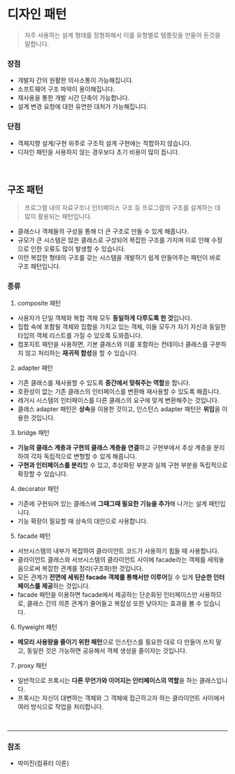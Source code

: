 # 디자인 패턴
> 자주 사용하는 설계 형태를 정형화해서 이를 유형별로 템플릿을 만들어 둔것을 말합니다.
  
### 장점
- 개발자 간의 원활한 의사소통이 가능해집니다.
- 소프트웨어 구조 파악이 용이해집니다.
- 재사용을 통한 개발 시간 단축이 가능합니다.
- 설계 변경 요청에 대한 유연한 대처가 가능해집니다.
  
### 단점
- 객체지향 설계/구현 위주로 구조적 설계 구현에는 적합하지 않습니다.
- 디자인 패턴을 사용하지 않는 경우보다 초기 비용이 많이 듭니다.

<br>

## 구조 패턴
> 프로그램 내의 자료구조나 인터페이스 구조 등 프로그램의 구조를 설계하는 데 많이 활용되는 패턴입니다.
- 클래스나 객체들의 구성을 통해 더 큰 구조로 만들 수 있게 해줍니다.
- 규모가 큰 시스템은 많은 클래스로 구성되어 복잡한 구조를 가지며 이로 인해 수정으로 인한 오류도 많이 발생할 수 있습니다.
- 이런 복잡한 형태의 구조를 갖는 시스템을 개발하기 쉽게 만들어주는 패턴이 바로 구조 패턴입니다.

### 종류
1. composite 패턴
- 사용자가 단일 객체와 복합 객체 모두 **동일하게 다루도록 한 것**입니다.
- 집합 속에 포함될 객체와 집합을 가지고 있는 객체, 이들 모두가 자기 자신과 동일한 타입의 객체 리스트를 가질 수 있오록 도와줍니다.
- 컴포지트 패턴을 사용하면, 기본 클래스와 이를 포함하는 컨테이너 클래스를 구분하지 않고 처리하는 **재귀적 합성**을 할 수 있습니다.
  
2. adapter 패턴
- 기존 클래스를 재사용할 수 있도록 **중간에서 맞춰주는 역할**을 합니다.
- 호환성이 없는 기존 클래스의 인터페이스를 변환해 재사용할 수 있도록 해줍니다.
- 레거시 시스템의 인터페이스를 다른 클래스의 요구에 맞게 변환해주는 것입니다.
- 클래스 adapter 패턴은 **상속**을 이용한 것이고, 인스턴스 adapter 패턴은 **위임**을 이용한 것입니다.
  
3. bridge 패턴
- **기능의 클래스 계층과 구현의 클래스 계층을 연결**하고 구현부에서 추상 계층을 분리하여 각자 독립적으로 변형할 수 있게 해줍니다.
- **구현과 인터페이스를 분리**할 수 있고, 추상화된 부분과 실제 구현 부분을 독립적으로 확장할 수 있습니다.
  
4. decorator 패턴
- 기존에 구현되어 있는 클래스에 **그때그때 필요한 기능을 추가**해 나가는 설계 패턴입니다.
- 기능 확장이 필요할 때 상속의 대안으로 사용합니다.
  
5. facade 패턴
- 서브시스템의 내부가 복잡하여 클라이언트 코드가 사용하기 힘들 때 사용합니다.
- 클라이언트 클래스와 서브시스템의 클라이언트 사이에 facade라는 객체를 세워놓음으로써 복잡한 관계를 정리(구조화)한 것입니다.
- 모든 관계가 **전면에 세워진 facade 객체를 통해서만 이루어**질 수 있게 **단순한 인터페이스를 제공**하는 것입니다.
- facade 패턴을 이용하면 facade에서 제공하는 단순화된 인터페이스만 사용하므로, 클래스 간의 의존 관계가 줄어들고 복잡성 또한 낮아지는 효과를 볼 수 있습니다.
  
6. flyweight 패턴
- **메모리 사용량을 줄이기 위한 패턴**으로 인스턴스를 필요한 대로 다 만들어 쓰지 말고, 동일한 것은 가능하면 공유해서 객체 생성을 줄이자는 것입니다.
  
7. proxy 패턴
- 일반적으로 프록시는 **다른 무언가와 이어지는 인터페이스의 역할**을 하는 클래스입니다.
- 프록시는 자신이 대변하는 객체와 그 객체에 접근하고자 하는 클라이언트 사이에서 여러 방식으로 작업을 처리합니다.

<br>

---

### 참조
- 박미진(컴퓨터 이론)